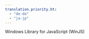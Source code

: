 ```yaml
---
translation.priority.ht: 
  - "de-de"
  - "ja-jp"
---
```

Windows Library for JavaScript (WinJS)